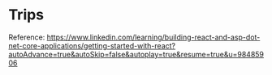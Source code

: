 # Trips
Reference: https://www.linkedin.com/learning/building-react-and-asp-dot-net-core-applications/getting-started-with-react?autoAdvance=true&autoSkip=false&autoplay=true&resume=true&u=98485906
